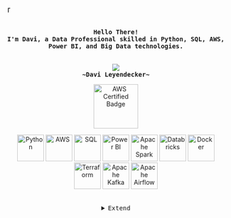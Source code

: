 <!-- Profile -->
<p align="left"><strong><samp>「</samp></strong></p>
<p align="center">
    <samp><br>
        <b>
            Hello There!
        <br>
            I'm Davi, a Data Professional skilled in Python, SQL, AWS, Power BI, and Big Data technologies.<br>
        </b>
    <br>
    <br>
    <img src="https://readme-typing-svg.herokuapp.com?font=Iosevka&size=16&color=6A0DAD&center=true&width=410&height=45&lines=Big+Data+Enthusiast">
    <br>
        <b>
        ~Davi Leyendecker~
        </b>
    <br>

<p align="center">
    <a href="https://www.credly.com/badges/cac3202a-1fc0-44e6-b637-622c75ab4a15" target="_blank">
        <img src="https://images.credly.com/size/340x340/images/00634f82-b07f-4bbd-a6bb-53de397fc3a6/image.png" alt="AWS Certified Badge" width="100" height="100">
    </a>
</p>

<!-- Technologies Section -->

<p align="center">
    <img alt="Python" height="60" width="60" src="https://raw.githubusercontent.com/simple-icons/simple-icons/develop/icons/python.svg" style="fill: #3776AB;">
    <img alt="AWS" height="60" width="60" src="https://raw.githubusercontent.com/simple-icons/simple-icons/develop/icons/amazonaws.svg" style="fill: #FF9900;">
    <img alt="SQL" height="60" width="60" src="https://raw.githubusercontent.com/simple-icons/simple-icons/develop/icons/sql.svg" style="fill: #4479A1;">
    <img alt="Power BI" height="60" width="60" src="https://raw.githubusercontent.com/simple-icons/simple-icons/develop/icons/powerbi.svg" style="fill: #F2C811;">
    <img alt="Apache Spark" height="60" width="60" src="https://raw.githubusercontent.com/simple-icons/simple-icons/develop/icons/apachespark.svg" style="fill: #E25A1C;">
    <img alt="Databricks" height="60" width="60" src="https://raw.githubusercontent.com/simple-icons/simple-icons/develop/icons/databricks.svg" style="fill: #FF6347;">
    <img alt="Docker" height="60" width="60" src="https://raw.githubusercontent.com/simple-icons/simple-icons/develop/icons/docker.svg" style="fill: #2496ED;">
    <img alt="Terraform" height="60" width="60" src="https://raw.githubusercontent.com/simple-icons/simple-icons/develop/icons/terraform.svg" style="fill: #7B42A0;">
    <img alt="Apache Kafka" height="60" width="60" src="https://raw.githubusercontent.com/simple-icons/simple-icons/develop/icons/apachekafka.svg" style="fill: #231F20;">
    <img alt="Apache Airflow" height="60" width="60" src="https://raw.githubusercontent.com/simple-icons/simple-icons/develop/icons/apacheairflow.svg" style="fill: #017C6D;">
</p>

<br>

<details align="center">
<summary><samp>Extend</samp></summary>

<!-- Contact Me -->
<p align="center">
    <samp>
        <a href="https://www.linkedin.com/in/davileyendecker/"><img src="https://img.shields.io/badge/LinkedIn-0077B5?style=for-the-badge&logo=linkedin&logoColor=white"></a>
        <a href="mailto:seuemail@gmail.com"><img src="https://img.shields.io/badge/Gmail-D14836?style=for-the-badge&logo=gmail&logoColor=white"></a>
        <a href="https://wa.me/5521984232310"><img src="https://img.shields.io/badge/WhatsApp-25D366?style=for-the-badge&logo=whatsapp&logoColor=white" alt="WhatsApp"></a>
        <h2></h2> 
    </samp>
</p>
</details>
